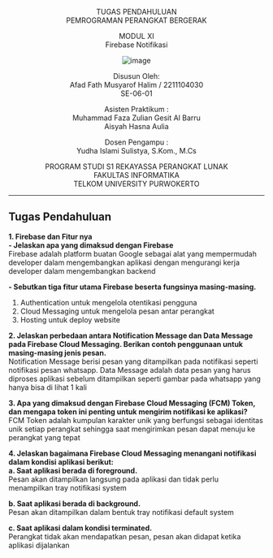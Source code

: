 <div align="center">

TUGAS PENDAHULUAN
<br>
PEMROGRAMAN PERANGKAT BERGERAK

MODUL XI
<br>
Firebase Notifikasi

![image](https://lac.telkomuniversity.ac.id/wp-content/uploads/2021/01/cropped-1200px-Telkom_University_Logo.svg-270x270.png)

Disusun Oleh:
<br>
Afad Fath Musyarof Halim / 2211104030
<br>
SE-06-01

Asisten Praktikum :
<br>
Muhammad Faza Zulian Gesit Al Barru
<br>
Aisyah Hasna Aulia

Dosen Pengampu :
<br>
Yudha Islami Sulistya, S.Kom., M.Cs

PROGRAM STUDI S1 REKAYASSA PERANGKAT LUNAK
<br>
FAKULTAS INFORMATIKA 
<br>
TELKOM UNIVERSITY PURWOKERTO

</div>

---

## Tugas Pendahuluan

**1. Firebase dan Fitur nya**
<br>
**- Jelaskan apa yang dimaksud dengan Firebase**
 <br>Firebase adalah platform buatan Google sebagai alat yang mempermudah developer dalam mengembangkan aplikasi dengan mengurangi kerja developer dalam mengembangkan backend

**- Sebutkan tiga fitur utama Firebase beserta fungsinya masing-masing.**
 1. Authentication untuk mengelola otentikasi pengguna
 2. Cloud Messaging untuk mengelola pesan antar perangkat
 3. Hosting untuk deploy website

**2. Jelaskan perbedaan antara Notification Message dan Data Message pada Firebase Cloud Messaging. Berikan contoh penggunaan untuk masing-masing jenis pesan.**
<br> Notification Message berisi pesan yang ditampilkan pada notifikasi seperti notifikasi pesan whatsapp. Data Message adalah data pesan yang harus diproses aplikasi sebelum ditampilkan seperti gambar pada whatsapp yang hanya bisa di lihat 1 kali

**3. Apa yang dimaksud dengan Firebase Cloud Messaging (FCM) Token, dan mengapa token ini penting untuk mengirim notifikasi ke aplikasi?**
<br> FCM Token adalah kumpulan karakter unik yang berfungsi sebagai identitas unik setiap perangkat sehingga saat mengirimkan pesan dapat menuju ke perangkat yang tepat

**4. Jelaskan bagaimana Firebase Cloud Messaging menangani notifikasi dalam kondisi aplikasi berikut:**
<br>
**a. Saat aplikasi berada di foreground.**
<br> Pesan akan ditampilkan langsung pada aplikasi dan tidak perlu menampilkan tray notifikasi system

**b. Saat aplikasi berada di background.**
<br> Pesan akan ditampilkan dalam bentuk tray notifikasi default system

**c. Saat aplikasi dalam kondisi terminated.**
<br> Perangkat tidak akan mendapatkan pesan, pesan akan didapat ketika aplikasi dijalankan
